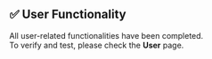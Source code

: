 ## ✅ User Functionality

All user-related functionalities have been completed.  
To verify and test, please check the **User** page.
